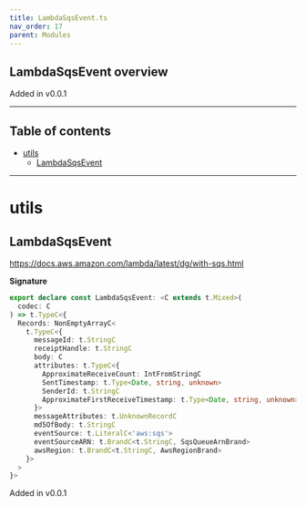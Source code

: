 ```yaml
---
title: LambdaSqsEvent.ts
nav_order: 17
parent: Modules
---
```


## LambdaSqsEvent overview

Added in v0.0.1

---

<h2 class="text-delta">Table of contents</h2>

- [utils](#utils)
  - [LambdaSqsEvent](#lambdasqsevent)

---

# utils

## LambdaSqsEvent

https://docs.aws.amazon.com/lambda/latest/dg/with-sqs.html

**Signature**

```ts
export declare const LambdaSqsEvent: <C extends t.Mixed>(
  codec: C
) => t.TypeC<{
  Records: NonEmptyArrayC<
    t.TypeC<{
      messageId: t.StringC
      receiptHandle: t.StringC
      body: C
      attributes: t.TypeC<{
        ApproximateReceiveCount: IntFromStringC
        SentTimestamp: t.Type<Date, string, unknown>
        SenderId: t.StringC
        ApproximateFirstReceiveTimestamp: t.Type<Date, string, unknown>
      }>
      messageAttributes: t.UnknownRecordC
      md5OfBody: t.StringC
      eventSource: t.LiteralC<'aws:sqs'>
      eventSourceARN: t.BrandC<t.StringC, SqsQueueArnBrand>
      awsRegion: t.BrandC<t.StringC, AwsRegionBrand>
    }>
  >
}>
```

Added in v0.0.1
